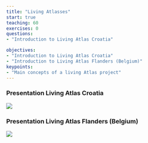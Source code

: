 ```yaml
---
title: "Living Atlasses"
start: true
teaching: 60
exercises: 0
questions:
- "Introduction to Living Atlas Croatia"

objectives:
- "Introduction to Living Atlas Croatia"
- "Introduction to Living Atlas Flanders (Belgium)"
keypoints:
- "Main concepts of a living Atlas project"
---
```


### Presentation Living Atlas Croatia

<a href="https://docs.google.com/presentation/d/1Peq6kIChDaUrnAyfV4rvD4pKZMWmisbaFZilZfPCbk4/edit?usp=sharing">
    <img src="{{ '/assets/img/gbif_ipbes.PNG' | relative_url }}">
  </a>

### Presentation Living Atlas Flanders (Belgium)

<a href="https://docs.google.com/presentation/d/15My8B-UP24Ol-MrgsEhnUWN69zVmZQkPfiYeh303IvE/edit?usp=sharing">
    <img src="{{ '/assets/img/atlas_flanders.PNG' | relative_url }}">
  </a>

